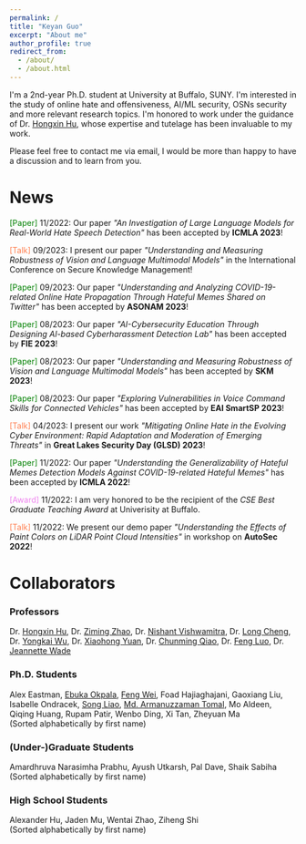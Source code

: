```yaml
---
permalink: /
title: "Keyan Guo"
excerpt: "About me"
author_profile: true
redirect_from: 
  - /about/
  - /about.html
---
```


I'm a 2nd-year Ph.D. student at University at Buffalo, SUNY. I'm interested in the study of online hate and offensiveness, AI/ML security, OSNs security and more relevant research topics. I'm honored to work under the guidance of Dr. [Hongxin Hu](https://cse.buffalo.edu/~hongxinh/), whose expertise and tutelage has been invaluable to my work. 

Please feel free to contact me via email, I would be more than happy to have a discussion and to learn from you.


News
======
<span style="color:green">\[Paper\]</span> 11/2022: Our paper *"An Investigation of Large Language Models for Real-World Hate Speech Detection"* has been accepted by **ICMLA 2023**!

<span style="color:coral">\[Talk\]</span> 09/2023: I present our paper *"Understanding and Measuring Robustness of Vision and Language Multimodal Models"* in the International Conference on Secure Knowledge Management!

<span style="color:green">\[Paper\]</span> 09/2023: Our paper *"Understanding and Analyzing COVID-19-related Online Hate Propagation Through Hateful Memes Shared on Twitter"* has been accepted by **ASONAM 2023**!

<span style="color:green">\[Paper\]</span> 08/2023: Our paper *"AI-Cybersecurity Education Through Designing AI-based Cyberharassment Detection Lab"* has been accepted by **FIE 2023**!

<span style="color:green">\[Paper\]</span> 08/2023: Our paper *"Understanding and Measuring Robustness of Vision and Language Multimodal Models"* has been accepted by **SKM 2023**!

<span style="color:green">\[Paper\]</span> 08/2023: Our paper *"Exploring Vulnerabilities in Voice Command Skills for Connected Vehicles"* has been accepted by **EAI SmartSP 2023**!

<span style="color:coral">\[Talk\]</span> 04/2023: I present our work *"Mitigating Online Hate in the Evolving Cyber Environment: Rapid Adaptation and Moderation of Emerging Threats"* in **Great Lakes Security Day (GLSD) 2023**!

<span style="color:green">\[Paper\]</span> 11/2022: Our paper *"Understanding the Generalizability of Hateful Memes Detection Models Against COVID-19-related Hateful Memes"* has been accepted by **ICMLA 2022**!

<span style="color:violet">\[Award\]</span> 11/2022: I am very honored to be the recipient of the *CSE Best Graduate Teaching Award* at Univerisity at Buffalo.

<span style="color:coral">\[Talk\]</span> 11/2022: We present our demo paper *"Understanding the Effects of Paint Colors on LiDAR Point Cloud Intensities"* in workshop on  **AutoSec 2022**!


Collaborators 
=====
### Professors
Dr. [Hongxin Hu](https://cse.buffalo.edu/~hongxinh/), Dr. [Ziming Zhao](https://zzm7000.github.io/), Dr. [Nishant Vishwamitra](https://nishantvishwamitra.github.io/), Dr. [Long Cheng](https://people.computing.clemson.edu/~lcheng2/), 
Dr. [Yongkai Wu](https://www.yongkaiwu.com/), Dr. [Xiaohong Yuan](https://www.ncat.edu/employee-bio.php?directoryID=1518403122), Dr. [Chunming Qiao](https://cse.buffalo.edu/~qiao/index.htm), Dr. [Feng Luo](https://people.computing.clemson.edu/~luofeng/), Dr. [Jeannette Wade](https://hhs.uncg.edu/people/wade-jeannette-m/)

### Ph.D. Students
Alex Eastman, [Ebuka Okpala](https://ejokpala.com/), [Feng Wei](https://www-student.cse.buffalo.edu/~fengwei/), Foad Hajiaghajani, Gaoxiang Liu, Isabelle Ondracek, [Song Liao](https://songacademic.github.io/), [Md. Armanuzzaman Tomal](https://tomal-kuet.github.io/armanuzzaman/), Mo Aldeen, Qiqing Huang, Rupam Patir, 
Wenbo Ding, Xi Tan, Zheyuan Ma  
(Sorted alphabetically by first name) 

### (Under-)Graduate Students
Amardhruva Narasimha Prabhu, Ayush Utkarsh, Pal Dave, Shaik Sabiha  
(Sorted alphabetically by first name) 
### High School Students
Alexander Hu, Jaden Mu, Wentai Zhao, Ziheng Shi  
(Sorted alphabetically by first name) 
